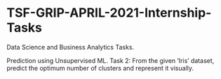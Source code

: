 # TSF-GRIP-APRIL-2021-Internship-Tasks

Data Science and Business Analytics Tasks.

Prediction using Unsupervised ML. 
Task 2: From the given ‘Iris’ dataset, predict the optimum number of clusters and represent it visually.
